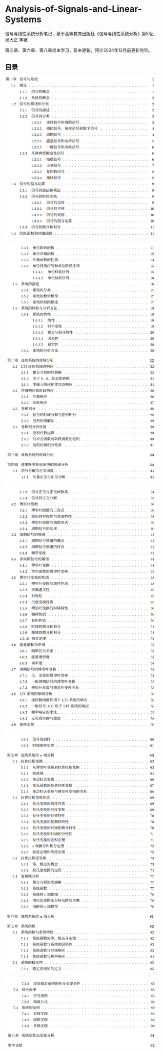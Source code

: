 # Analysis-of-Signals-and-Linear-Systems

信号与线性系统分析笔记，基于高等教育出版社《信号与线性系统分析》第5版, 吴大正 等著

第三章、第六章、第八章尚未学习，暂未更新，预计2024年12月前更新完毕。



## 目录

![image-20240616120620757](./README/image-20240616120620757.png)

![image-20240616120632521](./README/image-20240616120632521.png)

![image-20240616120643651](./README/image-20240616120643651.png)

![image-20240616120658360](./README/image-20240616120658360.png)

![image-20240616120708404](./README/image-20240616120708404.png)



